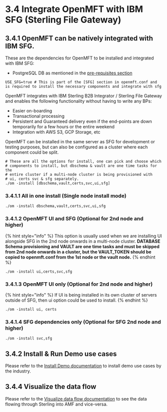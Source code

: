 # 3.4 Integrate OpenMFT with IBM SFG \(Sterling File Gateway\)

## 3.4.1 OpenMFT can be natively integrated with IBM SFG.

These are the dependencies for OpenMFT to be installed and integrated with IBM SFG:

* PostgreSQL DB as mentioned in the [pre-requisites section](pre-requisites.md)

```text
USE_SFG=true # This is part of the [SFG] section in openmft.conf and is required to install the necessary components and integrate with sfg
```

OpenMFT integrates with IBM Sterling B2B Integrator / Sterling File Gateway and enables the following functionality without having to write any BPs:

* Easier on-boarding
* Transactional processing
* Persistent and Guaranteed delivery even if the end-points are down temporarily for a few hours or the entire weekend
* Integration with AWS S3, GCP Storage, etc

OpenMFT can be installed in the same server as SFG for development or testing purposes, but can also be configured as a cluster where each component could be split. 

```text
# These are all the options for install, one can pick and choose which 
# components to install, but dbschema & vault are one time tasks for the 
# entire cluster if a multi-node cluster is being provisioned with 
# ui, certs svc & sfg separately.
./om -install [dbschema,vault,certs,svc,ui,sfg]
```

### 3.4.1.1 All in one install \(Single node install mode\)

```text
./om -install dbschema,vault,certs,svc,ui,sfg
```

### 3.4.1.2 OpenMFT UI and SFG \(Optional for 2nd node and higher\)

{% hint style="info" %}
This option is usually used when we are installing UI alongside SFG in the 2nd node onwards in a multi-node cluster.  **DATABASE Schema provisioning and VAULT are one time tasks and must be skipped from 2nd node onwards in a cluster, but the VAULT\_TOKEN should be copied to openmft.conf from the 1st node or the vault node.** 
{% endhint %}

```text
./om -install ui,certs,svc,sfg
```

### 3.4.1.3 OpenMFT UI only \(Optional for 2nd node and higher\)

{% hint style="info" %}
If UI is being installed in its own cluster of servers outside of SFG, then ui option could be used to install.
{% endhint %}

```text
./om -install ui, certs
```

### 3.4.1.4 SFG dependencies only \(Optional for SFG 2nd node and higher\)

```text
./om -install svc,sfg
```

## 3.4.2 Install & Run Demo use cases

Please refer to the [Install Demo documentation](../scenarios.md) to install demo use cases by the industry. 

## 3.4.4 Visualize the data flow

Please refer to the [Visualize data flow documentation](3.3-install-openmft-as-a-standalone-server.md#3-3-4-visualize-the-data-flow-on-openmft-ui) to see the data flowing through Sterling into AMF and vice-versa.

